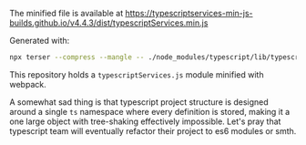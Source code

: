 The minified file is available at https://typescriptservices-min-js-builds.github.io/v4.4.3/dist/typescriptServices.min.js

Generated with:
```bash
npx terser --compress --mangle -- ./node_modules/typescript/lib/typescriptServices.js > dist/typescriptServices.min.js
```

This repository holds a `typescriptServices.js` module minified with webpack.

A somewhat sad thing is that typescript project structure is designed around a single `ts` namespace
where every definition is stored, making it a one large object with tree-shaking effectively impossible.
Let's pray that typescript team will eventually refactor their project to es6 modules or smth.

